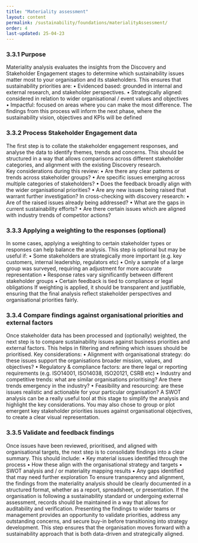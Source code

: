```yaml
---
title: "Materiality assessment"
layout: content
permalink: /sustainability/foundations/materialityAssessment/
order: 4
last-updated: 25-04-23
---
```


### 3.3.1 Purpose
Materiality analysis evaluates the insights from the Discovery and Stakeholder Engagement stages to determine which sustainability issues matter most to your organisation and its stakeholders.  This ensures that sustainability priorities are:
•	Evidenced based: grounded in internal and external research, and stakeholder perspectives.
•	Strategically aligned: considered in relation to wider organisational / event values and objectives
•	Impactful: focused on areas where you can make the most difference.
The findings from this process will inform the next phase, where the sustainability vision, objectives and KPIs will be defined

### 3.3.2 Process Stakeholder Engagement data
The first step is to collate the stakeholder engagement responses, and analyse the data to identify themes, trends and concerns.  This should be structured in a way that allows comparisons across different stakeholder categories, and alignment with the existing Discovery research.   
Key considerations during this review:
•	Are there any clear patterns or trends across stakeholder groups?
•	Are specific issues emerging across multiple categories of stakeholders?
•	Does the feedback broadly align with the wider organisational priorities?
•	Are any new issues being raised that warrant further investigation?
In cross-checking with discovery research:
•	Are of the raised issues already being addressed?
•	What are the gaps in current sustainability efforts?
•	Are there certain issues which are aligned with industry trends of competitor actions?

### 3.3.3 Applying a weighting to the responses (optional)
In some cases, applying a weighting to certain stakeholder types or responses can help balance the analysis.  This step is optional but may be useful if:
•	Some stakeholders are strategically more important (e.g. key customers, internal leadership, regulators etc)
•	Only a sample of a large group was surveyed, requiring an adjustment for more accurate representation
•	Response rates vary significantly between different stakeholder groups
•	Certain feedback is tied to compliance or legal obligations
If weighting is applied, it should be transparent and justifiable, ensuring that the final analysis reflect stakeholder perspectives and organisational priorities fairly.

### 3.3.4 Compare findings against organisational priorities and external factors
Once stakeholder data has been processed and (optionally) weighted, the next step is to compare sustainability issues against business priorities and external factors. This helps in filtering and refining which issues should be prioritised.
Key considerations:
•	Alignment with organisational strategy: do these issues support the organisations broader mission, values, and objectives?
•	Regulatory & compliance factors: are there legal or reporting requirements (e.g. ISO14001, ISO14038, ISO20121, CSRB etc)
•	Industry and competitive trends: what are similar organisations prioritising?  Are there trends emergency in the industry? 
•	Feasibility and resourcing: are these issues realistic and actionable for your particular organisation?
A SWOT analysis can be a really useful tool at this stage to simplify the analysis and highlight the key considerations.  You may also chose to group or plot emergent key stakeholder priorities issues against organisational objectives, to create a clear visual representation.   

### 3.3.5 Validate and feedback findings
Once issues have been reviewed, prioritised, and aligned with organisational targets, the next step is to consolidate findings into a clear summary. This should include:
•	Key material issues identified through the process
•	How these align with the organisational strategy and targets
•	SWOT analysis and / or materiality mapping results
•	Any gaps identified that may need further exploration
To ensure transparency and alignment, the findings from the materiality analysis should be clearly documented in a structured format, whether as a report, spreadsheet, or presentation. If the organisation is following a sustainability standard or undergoing external assessment, records should be maintained in a way that allows for auditability and verification. Presenting the findings to wider teams or management provides an opportunity to validate priorities, address any outstanding concerns, and secure buy-in before transitioning into strategy development. This step ensures that the organisation moves forward with a sustainability approach that is both data-driven and strategically aligned.
